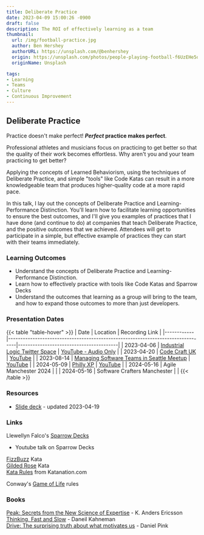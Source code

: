 ```yaml
---
title: Deliberate Practice
date: 2023-04-09 15:00:26 -0900
draft: false
description: The ROI of effectively learning as a team
thumbnail:
  url: /img/football-practice.jpg
  author: Ben Hershey
  authorURL: https://unsplash.com/@benhershey
  origin: https://unsplash.com/photos/people-playing-football-f6UzEHe5qf4
  originName: Unsplash

tags:
- Learning
- Teams
- Culture
- Continuous Improvement
---
```

## Deliberate Practice

Practice doesn't make perfect! ***Perfect* practice makes perfect**.

Professional athletes and musicians focus on practicing to get better so that the quality of their work becomes
effortless. Why aren't you and your team practicing to get better?

Applying the concepts of Learned Behaviorism, using the techniques of Deliberate Practice, and simple "tools" like Code
Katas can result in a more knowledgeable team that produces higher-quality code at a more rapid pace.

In this talk, I lay out the concepts of Deliberate Practice and Learning-Performance Distinction. You'll learn how to
facilitate learning opportunities to ensure the best outcomes, and I'll give you examples of practices that I have
done (and continue to do) at companies that teach Deliberate Practice, and the positive outcomes that we achieved. Attendees
will get to participate in a simple, but effective example of practices they can start with their teams immediately.

### Learning Outcomes
- Understand the concepts of Deliberate Practice and Learning-Performance Distinction.
- Learn how to effectively practice with tools like Code Katas and Sparrow Decks
- Understand the outcomes that learning as a group will bring to the team, and how to expand those outcomes to more than
  just developers.

### Presentation Dates
{{< table "table-hover" >}}
| Date       | Location                                                                        | Recording Link                          |
|------------|---------------------------------------------------------------------------------|-----------------------------------------|
| 2023-04-06 | [Industrial Logic Twitter Space](https://twitter.com/IndustrialLogic)           | [YouTube - Audio Only](https://youtu.be/4htssaCZgq8) |
| 2023-04-20 | [Code Craft UK](https://www.codecraftuk.org/events/2023/04/deliberate-practice) | [YouTube](https://youtu.be/-IZ2cu191dA) |
| 2023-08-14 | [Managing Software Teams in Seattle Meetup](https://www.meetup.com/managing-software-teams-in-seattle/events/294060653/) | [YouTube](https://youtu.be/YEZSK9JqYT4) |
| 2024-05-09 | [Philly XP](https://www.meetup.com/PhillyXP/events/300473620) | [YouTube](https://youtu.be/L0Jmdo6m8_0) |
| 2024-05-16 | Agile Manchester 2024 | |
| 2024-05-16 | Software Crafters Manchester | |
{{< /table >}}

### Resources
- [Slide deck](https://github.com/MyTurnyet/Talks/blob/main/deliberate-practice/Deliberate%20Practice.pdf) - updated 2023-04-19

### Links
Llewellyn Falco's [Sparrow Decks](http://llewellynfalco.blogspot.com/p/sparrow-decks.html)
- Youtube talk on Sparrow Decks

[FizzBuzz](https://github.com/ardalis/kata-catalog/blob/main/katas/FizzBuzz.md) Kata  
[Gilded Rose](https://github.com/ardalis/kata-catalog/blob/main/katas/Gilded%20Rose.md) Kata  
[Kata Rules](https://www.katanation.com/kata-culture) from Katanation.com

Conway's [Game of Life](https://en.wikipedia.org/wiki/Conway%27s_Game_of_Life) rules

### Books
[Peak: Secrets from the New Science of Expertise](https://en.wikipedia.org/wiki/Peak:_Secrets_from_the_New_Science_of_Expertise) - K. Anders Ericsson  
[Thinking, Fast and Slow](https://en.wikipedia.org/wiki/Thinking,_Fast_and_Slow) - Daneil Kahneman  
[Drive: The surprising truth about what motivates us](https://en.wikipedia.org/wiki/Drive:_The_Surprising_Truth_About_What_Motivates_Us) - Daniel Pink
